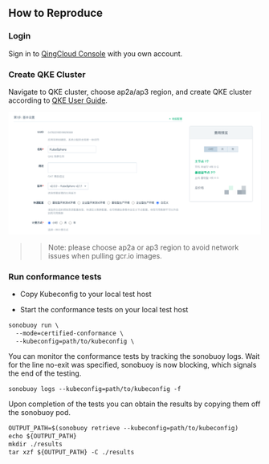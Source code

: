 ## How to Reproduce

### Login 

Sign in to [QingCloud Console](https://console.qingcloud.com/) with you own account.

### Create QKE Cluster

Navigate to QKE cluster, choose ap2a/ap3 region, and create QKE cluster according to [QKE User Guide](https://docs.qingcloud.com/product/container/qke/index).

![](cluster.png)

>> Note:
>> please choose ap2a or ap3 region to avoid network issues when pulling gcr.io images.

### Run conformance tests

- Copy Kubeconfig to your local test host

- Start the conformance tests on your local test host

```shell
sonobuoy run \
  --mode=certified-conformance \
  --kubeconfig=path/to/kubeconfig \
```

You can monitor the conformance tests by tracking the sonobuoy logs. Wait for the line no-exit was specified, sonobuoy is now blocking, which signals the end of the testing.

```shell
sonobuoy logs --kubeconfig=path/to/kubeconfig -f
```

Upon completion of the tests you can obtain the results by copying them off the sonobuoy pod.

```shell
OUTPUT_PATH=$(sonobuoy retrieve --kubeconfig=path/to/kubeconfig)
echo ${OUTPUT_PATH}
mkdir ./results
tar xzf ${OUTPUT_PATH} -C ./results
```
